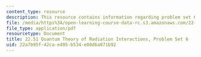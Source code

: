 ```yaml
---
content_type: resource
description: This resource contains information regarding problem set 6.
file: /media/https%3A/open-learning-course-data-rc.s3.amazonaws.com/22-51-quantum-theory-of-radiation-interactions-fall-2012/22a7b95f42cae495b534e80d6a071b92_MIT22_51F12_ps6.pdf
file_type: application/pdf
resourcetype: Document
title: 22.51 Quantum Theory of Radiation Interactions, Problem Set 6
uid: 22a7b95f-42ca-e495-b534-e80d6a071b92
---
```

